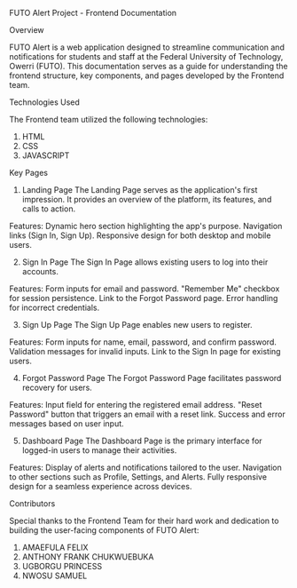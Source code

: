 FUTO Alert Project - Frontend Documentation

Overview

FUTO Alert is a web application designed to streamline communication and notifications for students and staff at the Federal University of Technology, Owerri (FUTO). This documentation serves as a guide for understanding the frontend structure, key components, and pages developed by the Frontend team.

Technologies Used

The Frontend team utilized the following technologies:
1. HTML
2. CSS
3. JAVASCRIPT

Key Pages

1. Landing Page
The Landing Page serves as the application's first impression. It provides an overview of the platform, its features, and calls to action.

Features:
Dynamic hero section highlighting the app's purpose.
Navigation links (Sign In, Sign Up).
Responsive design for both desktop and mobile users.

2. Sign In Page
The Sign In Page allows existing users to log into their accounts.

Features:
Form inputs for email and password.
"Remember Me" checkbox for session persistence.
Link to the Forgot Password page.
Error handling for incorrect credentials.

3. Sign Up Page
The Sign Up Page enables new users to register.

Features:
Form inputs for name, email, password, and confirm password.
Validation messages for invalid inputs.
Link to the Sign In page for existing users.

4. Forgot Password Page
The Forgot Password Page facilitates password recovery for users.

Features:
Input field for entering the registered email address.
"Reset Password" button that triggers an email with a reset link.
Success and error messages based on user input.

5. Dashboard Page
The Dashboard Page is the primary interface for logged-in users to manage their activities.

Features:
Display of alerts and notifications tailored to the user.
Navigation to other sections such as Profile, Settings, and Alerts.
Fully responsive design for a seamless experience across devices.

Contributors

Special thanks to the Frontend Team for their hard work and dedication to building the user-facing components of FUTO Alert:
1. AMAEFULA FELIX 
2. ANTHONY FRANK CHUKWUEBUKA 
3. UGBORGU PRINCESS 
4. NWOSU SAMUEL 

